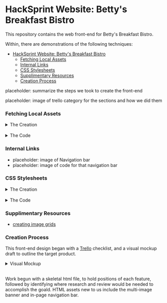 # HackSprint Website: Betty's Breakfast Bistro

This repository contains the web front-end for Betty's Breakfast Bistro.

Within, there are demonstrations of the following techniques:

- [HackSprint Website: Betty's Breakfast Bistro](#hacksprint-website-bettys-breakfast-bistro)
    - [Fetching Local Assets](#fetching-local-assets)
    - [Internal Links](#internal-links)
    - [CSS Stylesheets](#css-stylesheets)
    - [Supplimentary Resources](#supplimentary-resources)
    - [Creation Process](#creation-process)


placeholder: summarize the steps we took to create the front-end

placeholder: image of trello category for the sections and how we did them


### Fetching Local Assets
<p align="left">
    <details>
        <summary>The Creation</summary>
        <img src="Assets/Images/README_images/fetch_local_asset_asset.PNG" width="600\"/><br>
    </details>
<br>
    <details>
        <summary>The Code</summary>
        <img src="Assets/Images/README_images/fetch_local_asset_fetch.PNG" width="600\"/><br>
    </details>
</p>

### Internal Links
* placeholder: image of Navigation bar
* placeholder: image of code for that navigation bar

### CSS Stylesheets

<p align="left">
    <details>
        <summary>The Creation</summary>
        The text is intentionally and specifically styled:<br>
        <img src="Assets/Images/README_images/css_formatting_product.PNG" width="600\"/><br>
    </details>
<br>
    <details>
        <summary>The Code</summary>
        The style is defined within a css file:<br>
        <img src="Assets/Images/README_images/css_formatting_css.PNG" width="600\"/><br>
        The css file is linked as the stylesheet for the html document:<br>
        <img src="Assets/Images/README_images/css_formatting_html_link.PNG" width="600\"/><br>
    </details>
</p>

### Supplimentary Resources

* [creating image grids](https://www.w3schools.com/howto/howto_js_image_grid.asp)


### Creation Process

This front-end design began with a [Trello](https://trello.com) checklist, and a visual mockup draft to outline the target product.

<p align="left">
    <details>
        <summary>Visual Mockup</summary>
        <img src="Assets/Images/README_images/Websitedraft.png" width="600\"/><br>
    </details>
    <br>
</p>

Work begun with a skeletal html file, to hold positions of each feature, followed by identifying where research and review would be needed to accomplish the goald. HTML assets new to us include the multi-image banner and in-page navigation bar.

